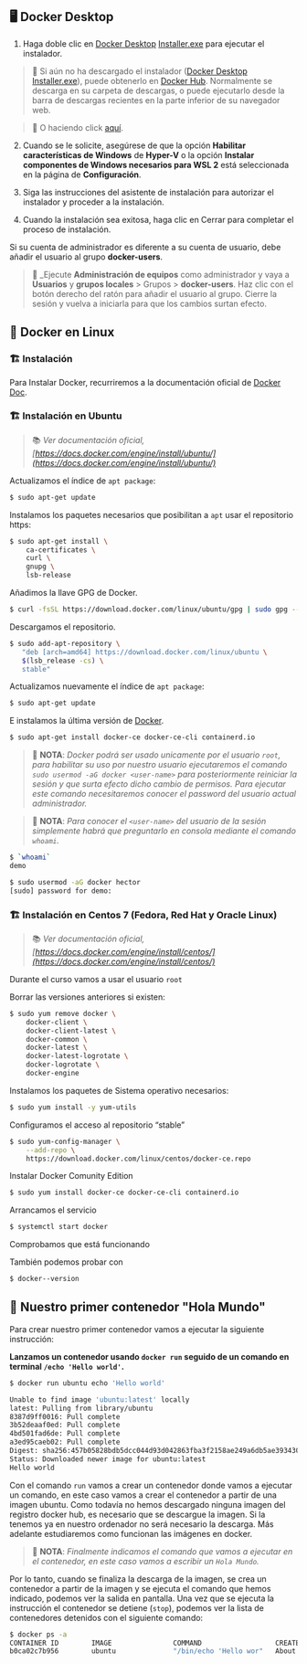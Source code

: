 ## 🖥️ Docker Desktop

1. Haga doble clic en [Docker Desktop](https://www.docker.com/products/docker-desktop) [Installer.exe](Installer.exe) para ejecutar el instalador.

> 👀 Si aún no ha descargado el instalador ([Docker Desktop](https://www.docker.com/products/docker-desktop) [Installer.exe](Installer.exe)), puede obtenerlo en [Docker Hub](https://hub.docker.com/). Normalmente se descarga en su carpeta de descargas, o puede ejecutarlo desde la barra de descargas recientes en la parte inferior de su navegador web.

> 👀 O haciendo click [aquí](https://desktop.docker.com/win/main/amd64/Docker%20Desktop%20Installer.exe?utm_source=docker&utm_medium=webreferral&utm_campaign=dd-smartbutton&utm_location=header).

2. Cuando se le solicite, asegúrese de que la opción **Habilitar características de Windows** de **Hyper-V** o la opción **Instalar componentes de Windows necesarios para WSL 2** está seleccionada en la página de **Configuración**.

3. Siga las instrucciones del asistente de instalación para autorizar el instalador y proceder a la instalación.

4. Cuando la instalación sea exitosa, haga clic en Cerrar para completar el proceso de instalación.

Si su cuenta de administrador es diferente a su cuenta de usuario, debe añadir el usuario al grupo **docker-users**. 

> 📝 _Ejecute **Administración de equipos** como administrador y vaya a **Usuarios** y **grupos locales** > Grupos > **docker-users**. Haz clic con el botón derecho del ratón para añadir el usuario al grupo. Cierre la sesión y vuelva a iniciarla para que los cambios surtan efecto.

## 🐧 Docker en Linux

### 🏗️ Instalación

Para Instalar Docker, recurriremos a la documentación oficial de [Docker Doc](https://docs.docker.com/engine/install/).

### 🏗️ Instalación en Ubuntu

> 📚 _Ver documentación oficial, [https://docs.docker.com/engine/install/ubuntu/](https://docs.docker.com/engine/install/ubuntu/)_

Actualizamos el índice de `apt package`:

```bash
$ sudo apt-get update
```

Instalamos los paquetes necesarios que posibilitan a `apt` usar el repositorio https:

```bash
$ sudo apt-get install \
    ca-certificates \
    curl \
    gnupg \
    lsb-release
```

Añadimos la llave GPG de Docker.

```bash
$ curl -fsSL https://download.docker.com/linux/ubuntu/gpg | sudo gpg --dearmor -o /usr/share/keyrings/docker-archive-keyring.gpg
```

Descargamos el repositorio.

```bash
$ sudo add-apt-repository \
   "deb [arch=amd64] https://download.docker.com/linux/ubuntu \
   $(lsb_release -cs) \
   stable"
```

Actualizamos nuevamente el índice de `apt package`:

```bash
$ sudo apt-get update
```

E instalamos la última versión de [Docker](https://www.docker.com/).

```bash
$ sudo apt-get install docker-ce docker-ce-cli containerd.io
```

> 📝 **NOTA**: _Docker podrá ser usado unicamente por el usuario `root`, para habilitar su uso por nuestro usuario ejecutaremos el comando `sudo usermod -aG docker <user-name>` para posteriormente reiniciar la sesión y que surta efecto dicho cambio de permisos. Para ejecutar este comando necesitaremos conocer el password del usuario actual administrador._

> 📝 **NOTA**: _Para conocer el `<user-name>` del usuario de la sesión simplemente habrá que preguntarlo en consola mediante el comando `whoami`._

```bash
$ `whoami`
demo

$ sudo usermod -aG docker hector
[sudo] password for demo:
```

### 🏗️ Instalación en Centos 7 (Fedora, Red Hat y Oracle Linux)

> 📚 _Ver documentación oficial, [https://docs.docker.com/engine/install/centos/](https://docs.docker.com/engine/install/centos/)_

Durante el curso vamos a usar el usuario `root`

Borrar las versiones anteriores si existen:

```bash
$ sudo yum remove docker \
    docker-client \
    docker-client-latest \
    docker-common \
    docker-latest \
    docker-latest-logrotate \
    docker-logrotate \
    docker-engine
```

Instalamos los paquetes de Sistema operativo necesarios:

```bash
$ sudo yum install -y yum-utils
```

Configuramos el acceso al repositorio “stable”

```bash
$ sudo yum-config-manager \
    --add-repo \
    https://download.docker.com/linux/centos/docker-ce.repo
```

Instalar Docker Comunity Edition

```bash
$ sudo yum install docker-ce docker-ce-cli containerd.io
```

Arrancamos el servicio

```bash
$ systemctl start docker
```

Comprobamos que está funcionando

También podemos probar con

```bash
$ docker--version
```

## 🎂 Nuestro primer contenedor "Hola Mundo"

Para crear nuestro primer contenedor vamos a ejecutar la siguiente instrucción:

**Lanzamos un contenedor usando `docker run` seguido de un comando en terminal `/echo 'Hello world'`.**

```bash
$ docker run ubuntu echo 'Hello world'

Unable to find image 'ubuntu:latest' locally
latest: Pulling from library/ubuntu
8387d9ff0016: Pull complete 
3b52deaaf0ed: Pull complete 
4bd501fad6de: Pull complete 
a3ed95caeb02: Pull complete 
Digest: sha256:457b05828bdb5dcc044d93d042863fba3f2158ae249a6db5ae3934307c757c54
Status: Downloaded newer image for ubuntu:latest
Hello world
```

Con el comando `run` vamos a crear un contenedor donde vamos a ejecutar un comando, en este caso vamos a crear el contenedor a partir de una imagen ubuntu. Como todavía no hemos descargado ninguna imagen del registro docker hub, es necesario que se descargue la  imagen. Si la tenemos ya en nuestro ordenador no será necesario la descarga. Más adelante estudiaremos como funcionan las imágenes en docker.

> 📝 **NOTA**: _Finalmente indicamos el comando que vamos a ejecutar en el contenedor, en este caso vamos a escribir un `Hola Mundo`._

Por lo tanto, cuando se finaliza la descarga de la imagen, se crea un contenedor a partir de la imagen y se ejecuta el comando que hemos indicado, podemos ver la salida en pantalla. Una vez que se ejecuta la instrucción el contenedor se detiene (`stop`), podemos ver la lista de contenedores detenidos con el siguiente comando:

```bash
$ docker ps -a
CONTAINER ID        IMAGE               COMMAND                  CREATED              STATUS                          PORTS                  NAMES
b0ca02c7b956        ubuntu              "/bin/echo 'Hello wor"   About a minute ago   Exited (0) About a minute ago                          boring_jennings
```
